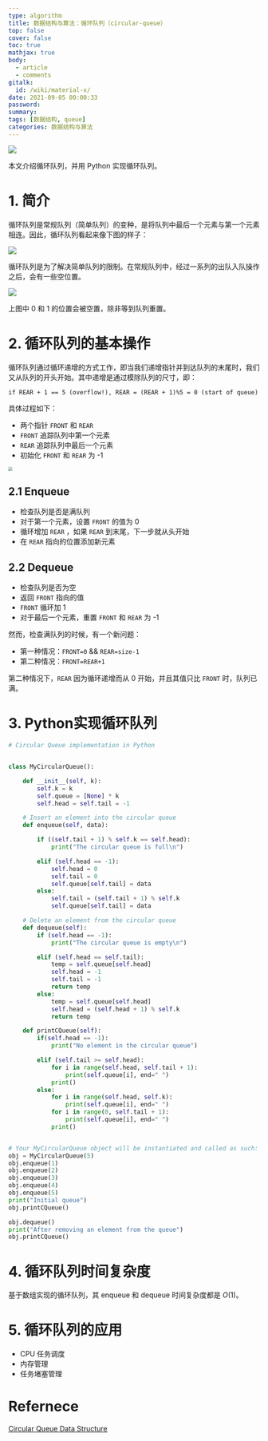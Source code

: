 ```yaml
---
type: algorithm
title: 数据结构与算法：循环队列（circular-queue）
top: false
cover: false
toc: true
mathjax: true
body:
  - article
  - comments
gitalk:
  id: /wiki/material-x/
date: 2021-09-05 00:00:33
password:
summary:
tags: [数据结构, queue]
categories: 数据结构与算法
---
```


![](https://cdn.jsdelivr.net/gh/rogerspy/blog-imgs/20210820161802.png)

本文介绍循环队列，并用 Python 实现循环队列。

<!--more-->

# 1. 简介

循环队列是常规队列（简单队列）的变种，是将队列中最后一个元素与第一个元素相连。因此，循环队列看起来像下图的样子：

![](https://cdn.jsdelivr.net/gh/rogerspy/blog-imgs/blog-imgs/20210905000636.png)

循环队列是为了解决简单队列的限制。在常规队列中，经过一系列的出队入队操作之后，会有一些空位置。

![](https://cdn.jsdelivr.net/gh/rogerspy/blog-imgs/blog-imgs/20210904230231.png)

上图中 0 和 1 的位置会被空置，除非等到队列重置。

# 2. 循环队列的基本操作 

循环队列通过循环递增的方式工作，即当我们递增指针并到达队列的末尾时，我们又从队列的开头开始。其中递增是通过模除队列的尺寸，即：

```
if REAR + 1 == 5 (overflow!), REAR = (REAR + 1)%5 = 0 (start of queue)
```

具体过程如下：

- 两个指针 `FRONT` 和 `REAR`
- `FRONT` 追踪队列中第一个元素
- `REAR` 追踪队列中最后一个元素
- 初始化 `FRONT` 和 `REAR` 为 -1

<img src="https://cdn.jsdelivr.net/gh/rogerspy/blog-imgs/blog-imgs/circular-queue-program.png" style="zoom:50%;" />

## 2.1 Enqueue

- 检查队列是否是满队列
- 对于第一个元素，设置 `FRONT` 的值为 0
- 循环增加 `REAR` ，如果 `REAR` 到末尾，下一步就从头开始
- 在 `REAR` 指向的位置添加新元素

## 2.2 Dequeue

- 检查队列是否为空
- 返回 `FRONT` 指向的值
- `FRONT` 循环加 1
- 对于最后一个元素，重置 `FRONT` 和 `REAR` 为 -1

然而，检查满队列的时候，有一个新问题：

- 第一种情况：`FRONT=0` && `REAR=size-1`
- 第二种情况：`FRONT=REAR+1`

第二种情况下，`REAR` 因为循环递增而从 0  开始，并且其值只比 `FRONT` 时，队列已满。

# 3. Python实现循环队列

```python
# Circular Queue implementation in Python


class MyCircularQueue():

    def __init__(self, k):
        self.k = k
        self.queue = [None] * k
        self.head = self.tail = -1

    # Insert an element into the circular queue
    def enqueue(self, data):

        if ((self.tail + 1) % self.k == self.head):
            print("The circular queue is full\n")

        elif (self.head == -1):
            self.head = 0
            self.tail = 0
            self.queue[self.tail] = data
        else:
            self.tail = (self.tail + 1) % self.k
            self.queue[self.tail] = data

    # Delete an element from the circular queue
    def dequeue(self):
        if (self.head == -1):
            print("The circular queue is empty\n")

        elif (self.head == self.tail):
            temp = self.queue[self.head]
            self.head = -1
            self.tail = -1
            return temp
        else:
            temp = self.queue[self.head]
            self.head = (self.head + 1) % self.k
            return temp

    def printCQueue(self):
        if(self.head == -1):
            print("No element in the circular queue")

        elif (self.tail >= self.head):
            for i in range(self.head, self.tail + 1):
                print(self.queue[i], end=" ")
            print()
        else:
            for i in range(self.head, self.k):
                print(self.queue[i], end=" ")
            for i in range(0, self.tail + 1):
                print(self.queue[i], end=" ")
            print()


# Your MyCircularQueue object will be instantiated and called as such:
obj = MyCircularQueue(5)
obj.enqueue(1)
obj.enqueue(2)
obj.enqueue(3)
obj.enqueue(4)
obj.enqueue(5)
print("Initial queue")
obj.printCQueue()

obj.dequeue()
print("After removing an element from the queue")
obj.printCQueue()
```

# 4. 循环队列时间复杂度

基于数组实现的循环队列，其 enqueue 和 dequeue 时间复杂度都是 $O(1)$。

# 5. 循环队列的应用

- CPU 任务调度
- 内存管理
- 任务堵塞管理

# Refernece

[Circular Queue Data Structure](https://www.programiz.com/dsa/circular-queue) 

 

